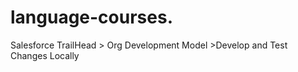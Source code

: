 # language-courses.
Salesforce TrailHead > Org Development Model  >Develop and Test Changes Locally
